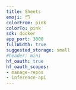 ```yaml
---
title: Sheets
emoji: 🗂️
colorFrom: pink
colorTo: pink
sdk: docker
app_port: 3000
fullWidth: true
suggested_storage: small
#header: mini
hf_oauth: true
hf_oauth_scopes:
- manage-repos
- inference-api
---
```



